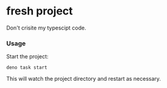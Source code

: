 # fresh project

Don't crisite my typescipt code. 


### Usage

Start the project:

```
deno task start
```

This will watch the project directory and restart as necessary.
